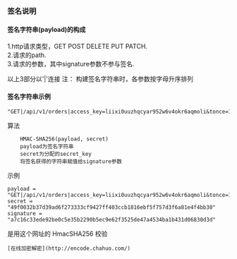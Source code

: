 ### 签名说明
#### 签名字符串(payload)的构成
1.http请求类型，GET POST DELETE PUT PATCH.  
2.请求的path.  
3.请求的参数，其中signature参数不参与签名.  

以上3部分以'|'连接
注： 构建签名字符串时，各参数按字母升序排列
#### 签名字符串示例 

```
"GET|/api/v1/orders|access_key=liixi0uuzhqcyar952w6v4okr6aqmoli&tonce=1540539254"
```

算法

```
	HMAC-SHA256(payload, secret)
	payload为签名字符串
	secret为分配的secret_key
	将签名获得的字符串赋值给signature参数
```

示例

```
payload = "GET|/api/v1/orders|access_key=liixi0uuzhqcyar952w6v4okr6aqmoli&tonce=1540539254"
secret = "49f0032b37d39ad6f273333cf9427ff403ccb1816ebf5f757d3f6a81e4f4bb30"
signature = "a7c16c33ede92be0c5e35b2290b5ec9e62f3525de47a4534ba1b431d06830d3d"
```

是用这个网址的 HmacSHA256 校验

`
[在线加密解密](http://encode.chahuo.com/)
`